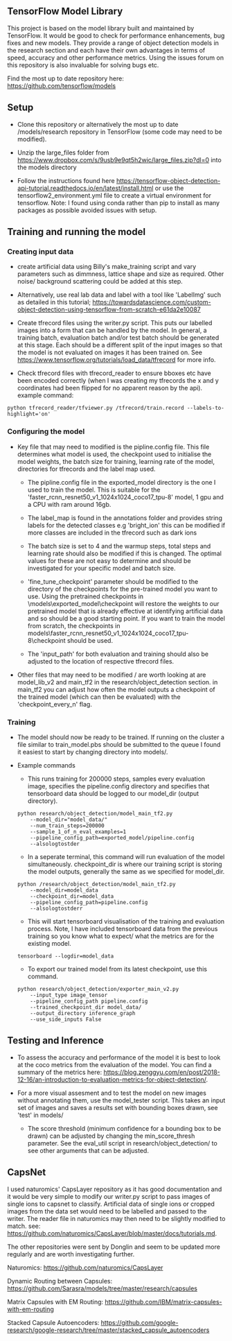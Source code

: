 ## TensorFlow Model Library
This project is based on the model library built and maintained by TensorFlow. It 
would be good to check for performance enhancements, bug fixes and new models. They provide a range of 
object detection models in the research section and each have their own advantages in terms of speed, accuracy and 
other performance metrics. Using the issues forum on this repository is also invaluable for solving bugs etc.

Find the most up to date repository here:
https://github.com/tensorflow/models

## Setup

- Clone this repository or alternatively the most up to date /models/research repository in TensorFlow 
(some code may need to be modified).

- Unzip the large_files folder from https://www.dropbox.com/s/9usb9e9qt5h2wic/large_files.zip?dl=0  into the models directory

- Follow the instructions found here https://tensorflow-object-detection-api-tutorial.readthedocs.io/en/latest/install.html
or use the tensorflow2_environment.yml file to create a virtual environment for tensorflow. Note: I found using
conda rather than pip to install as many packages as possible avoided issues with setup.

## Training and running the model

### Creating input data

- create artificial data using Billy's make_training script and vary parameters such as dimmness, lattice
shape and size as required. Other noise/ background scattering could be added at this step.

- Alternatively, use real lab data and label with a tool like 'LabelImg' such as detailed in this tutorial;
https://towardsdatascience.com/custom-object-detection-using-tensorflow-from-scratch-e61da2e10087

- Create tfrecord files using the writer.py script. This puts our labelled images into a form that can 
be handled by the model. In general, a training batch, evaluation batch and/or test batch should be generated
at this stage. Each should be a different split of the input images so that the model is not evaluated
on images it has been trained on. See https://www.tensorflow.org/tutorials/load_data/tfrecord for more info.

- Check tfrecord files with tfrecord_reader to ensure bboxes etc have been encoded correctly 
(when I was creating my tfrecords the x and y coordinates had been flipped for no apparent reason by the api).
example command:
```
python tfrecord_reader/tfviewer.py /tfrecord/train.record --labels-to-highlight='on'
```

### Configuring the model

- Key file that may need to modified is the pipline.config file. This file determines what model is used, the checkpoint
used to initialise the model weights, the batch size for training, learning rate of the model, directories for
tfrecords and the label map used.

	- The pipline.config file in the exported_model directory is the one I used to train the model.
	This is suitable for the 'faster_rcnn_resnet50_v1_1024x1024_coco17_tpu-8' model, 1 gpu and a CPU with ram around 16gb.
	
	- The label_map is found in the annotations folder and provides string labels for the detected 
	classes e.g 'bright_ion' this can be modified if more classes are included in the tfrecord such
	as dark ions

	- The batch size is set to 4 and the warmup steps, total steps and learning rate should also be modified
	if this is changed. The optimal values for these are not easy to determine and should be investigated for your specific
	model and batch size.

	- 'fine_tune_checkpoint' parameter should be modified to the directory of the checkpoints for the pre-trained
	model you want to use. Using the pretrained checkpoints in \models\exported_model\checkpoint will restore the weights
	to our pretrained model that is already effective at identifying artificial data and so should be a good starting point.
	If you want to train the model from scratch, the checkpoints in models\faster_rcnn_resnet50_v1_1024x1024_coco17_tpu-8\checkpoint 
	should be used.

	- The 'input_path' for both evaluation and training should also be adjusted to the location of respective
	tfrecord files.

- Other files that may need to be modified / are worth looking at are model_lib_v2 and main_tf2 in the research/object_detection section.
in main_tf2 you can adjust how often the model outputs a checkpoint of the trained model (which can then be evaluated)
with the 'checkpoint_every_n' flag.

### Training

- The model should now be ready to be trained. If running on the cluster a file similar to train_model.pbs should be submitted
to the queue I found it easiest to start by changing directory into models/.

- Example commands
	- This runs training for 200000 steps, samples every evaluation image, specifies the pipeline.config directory and 
	specifies that tensorboard data should be logged to our model_dir (output directory).
	```
	python research/object_detection/model_main_tf2.py 
		--model_dir="model_data/" 
		--num_train_steps=200000  
		--sample_1_of_n_eval_examples=1  
		--pipeline_config_path=exported_model/pipeline.config  
		--alsologtostder
	```
	- In a seperate terminal, this command will run evaluation of the model simultaneously. checkpoint_dir is 
	where our training script is storing the model outputs, generally the same as we specified for model_dir.
	```
	python /research/object_detection/model_main_tf2.py 
		--model_dir=model_data  
		--checkpoint_dir=model_data 
		--pipeline_config_path=pipeline.config 
		--alsologtostderr
	```
	- This will start tensorboard visualisation of the training and evaluation process. Note, I have included tensorboard data from the previous training so you know 
	what to expect/ what the metrics are for the existing model.
	```
	tensorboard --logdir=model_data
	```
	- To export our trained model from its latest checkpoint, use this command.
	```
	python research/object_detection/exporter_main_v2.py 
		--input_type image_tensor 
		--pipeline_config_path pipeline.config 
		--trained_checkpoint_dir model_data/ 
		--output_directory inference_graph  
		--use_side_inputs False
	```
## Testing and Inference

- To assess the accuracy and performance of the model it is best to look at the coco metrics from the 
evaluation of the model. You can find a summary of the metrics here: 
https://blog.zenggyu.com/en/post/2018-12-16/an-introduction-to-evaluation-metrics-for-object-detection/.

- For a more visual assesment and to test the model on new images without annotating them, use the model_tester script.
This takes an input set of images and saves a results set with bounding boxes drawn, see 'test' in models/
	- The score threshold (minimum confidence for a bounding box to be drawn) can be adjusted by changing the min_score_thresh
	parameter.
	See the eval_util script in research/object_detection/ to see other arguments that can be adjusted.


## CapsNet

I used naturomics' CapsLayer repository as it has good documentation and it would be very simple to modify our writer.py script 
to pass images of single ions to capsnet to classify. Artificial data of single ions or cropped images from the data set would
need to be labelled and passed to the writer. The reader file in naturomics may then need to be slightly modified to match.
see: https://github.com/naturomics/CapsLayer/blob/master/docs/tutorials.md.

The other repositories were sent by Donglin and seem to be updated more regularly and are worth investigating further.

Naturomics: https://github.com/naturomics/CapsLayer

Dynamic Routing between Capsules: https://github.com/Sarasra/models/tree/master/research/capsules

Matrix Capsules with EM Routing: https://github.com/IBM/matrix-capsules-with-em-routing

Stacked Capsule Autoencoders: https://github.com/google-research/google-research/tree/master/stacked_capsule_autoencoders

